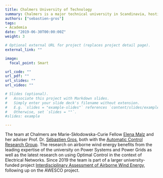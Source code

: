 ```yaml
---
title: Chalmers University of Technology
summary: Chalmers is a major technical university in Scandinavia, hosting eight Areas of Advance and is the largest recipient of the Energy Initiative in Sweden. It is an international leader in the field of sustainable energy.
authors: ["sebastien-gros"]
tags:
- Academia
date: "2019-06-30T00:00:00Z"
weight: 3

# Optional external URL for project (replaces project detail page).
external_link: ""

image:
  focal_point: Smart

url_code: ""
url_pdf: ""
url_slides: ""
url_video: ""

# Slides (optional).
#   Associate this project with Markdown slides.
#   Simply enter your slide deck's filename without extension.
#   E.g. `slides = "example-slides"` references `content/slides/example-slides.md`.
#   Otherwise, set `slides = ""`.
#slides: example

---
```


The team at Chalmers are Marie-Skłodowska-Curie Fellow [Elena Malz](/authors/elena-malz) and her adviser Prof. Dr. [Sébastien Gros](/authors/sebastien-gros), both with the [Automatic Control Research Group](https://www.chalmers.se/en/departments/e2/research/systems-and-control/Pages/Automatic-control.aspx). The research on airborne wind energy benefits from the leading expertise of the university on Power Systems and Power Grids as well as the latest research on using Optimal Control in the context of Electrical Networks. Since 2019 the team is part of a larger university-funded project [Interdisciplinary Assessment of Airborne Wind Energy](https://www.chalmers.se/en/projects/Pages/Interdisciplinary-Assessment-of-Airborne-Wind-Energy.aspx), following up on the AWESCO project.
